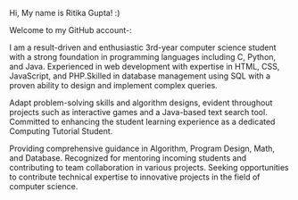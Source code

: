 Hi, My name is Ritika Gupta! :)

  Welcome to my GitHub account-:
  
I am a result-driven and enthusiastic 3rd-year computer science student with a strong foundation in programming languages including C, Python, and Java. Experienced in web development with expertise in HTML, CSS, JavaScript, and PHP.Skilled in database management using SQL with a proven ability to design and implement complex queries.

Adapt problem-solving skills and algorithm designs, evident throughout projects such as interactive games and a Java-based text search tool. Committed to enhancing the student learning experience as a dedicated Computing Tutorial Student.

Providing comprehensive guidance in Algorithm, Program Design, Math, and Database. Recognized for mentoring incoming students and contributing to team collaboration in various projects. Seeking opportunities to contribute technical expertise to innovative projects in the field of computer science.



